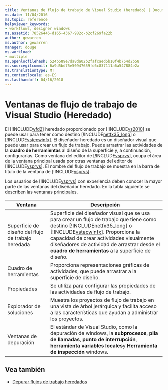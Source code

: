 ```yaml
---
title: Ventanas de flujo de trabajo de Visual Studio (heredado) | Documentos de Microsoft
ms.date: 11/04/2016
ms.topic: reference
helpviewer_keywords:
- workflows, designer windows
ms.assetid: 78526446-d165-4367-982c-b2cf269fa22b
author: gewarren
ms.author: gewarren
manager: douge
ms.workload:
- multiple
ms.openlocfilehash: 524b589e7da8da02b2fafcaed5b10f4b754d2b58
ms.sourcegitcommit: 6a9d5bd75e50947659fd6c837111a6a547884e2a
ms.translationtype: MT
ms.contentlocale: es-ES
ms.lasthandoff: 04/16/2018
---
```

# <a name="visual-studio-workflow-windows-legacy"></a>Ventanas de flujo de trabajo de Visual Studio (Heredado)
El [!INCLUDE[wfd2](../workflow-designer/includes/wfd2_md.md)] heredado proporcionado por [!INCLUDE[vs2010](../misc/includes/vs2010_md.md)] se puede usar para tener como destino [!INCLUDE[netfx35_long](../workflow-designer/includes/netfx35_long_md.md)] o [!INCLUDE[vstecwinfx](../workflow-designer/includes/vstecwinfx_md.md)]. El diseñador heredado es un diseñador visual que puede usar para crear un flujo de trabajo. Puede arrastrar las actividades de la **cuadro de herramientas** al diseño de la superficie y, a continuación, configurarlas. Como ventana del editor de [!INCLUDE[vsprvs](../code-quality/includes/vsprvs_md.md)], ocupa el área de la ventana principal usada por otras ventanas del editor de [!INCLUDE[vsprvs](../code-quality/includes/vsprvs_md.md)]. El nombre del flujo de trabajo se muestra en la barra de título de la ventana de [!INCLUDE[vsprvs](../code-quality/includes/vsprvs_md.md)].

 Los usuarios de [!INCLUDE[vsprvs](../code-quality/includes/vsprvs_md.md)] con experiencia deben conocer la mayor parte de las ventanas del diseñador heredado. En la tabla siguiente se describen las ventanas principales.

|Ventana|Descripción|
|------------|-----------------|
|Superficie de diseño del flujo de trabajo heredada|Superficie del diseñador visual que se usa para crear un flujo de trabajo que tiene como destino [!INCLUDE[netfx35_long](../workflow-designer/includes/netfx35_long_md.md)] o [!INCLUDE[vstecwinfx](../workflow-designer/includes/vstecwinfx_md.md)]. Proporciona la capacidad de crear actividades visualmente diseñadores de actividad de arrastrar desde el **cuadro de herramientas** a la superficie de diseño.|
|Cuadro de herramientas|Proporciona representaciones gráficas de actividades, que puede arrastrar a la superficie de diseño.|
|Propiedades|Se utiliza para configurar las propiedades de las actividades de flujo de trabajo.|
|Explorador de soluciones|Muestra los proyectos de flujo de trabajo en una vista de árbol jerárquica y facilita acceso a las características que ayudan a administrar los proyectos.|
|Ventanas de depuración|El estándar de Visual Studio, como la depuración de windows, la **subprocesos**, **pila de llamadas**, **punto de interrupción**, **herramienta variables locales**y **Herramienta de inspección** windows.|

## <a name="see-also"></a>Vea también

- [Depurar flujos de trabajo heredados](../workflow-designer/debugging-legacy-workflows.md)